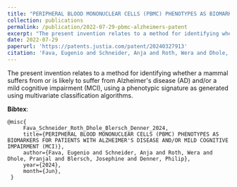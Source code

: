 ```yaml
---
title: "PERIPHERAL BLOOD MONONUCLEAR CELLS (PBMC) PHENOTYPES AS BIOMARKERS FOR PATIENTS WITH ALZHEIMER'S DISEASE AND/OR MILD COGNITIVE IMPAIRMENT (MCI)"
collection: publications
permalink: /publication/2022-07-29-pbmc-alzheimers-patent
excerpt: "The present invention relates to a method for identifying whether a mammal suffers from or is likely to suffer from Alzheimer's disease (AD) and/or a mild cognitive impairment (MCI), using a phenotypic signature as generated using multivariate classification algorithms."
date: 2022-07-29
paperurl: 'https://patents.justia.com/patent/20240327913'
citation: 'Fava, Eugenio and Schneider, Anja and Roth, Wera and Dhole, Pranjal and Blersch, Josephine and Denner, Philip. (2024). EP. Patent No.22760676.1'
---
```

The present invention relates to a method for identifying whether a mammal suffers from or is likely to suffer from Alzheimer's disease (AD) and/or a mild cognitive impairment (MCI), using a phenotypic signature as generated using multivariate classification algorithms.

**Bibtex**:

```text
@misc{
     Fava_Schneider_Roth_Dhole_Blersch_Denner_2024,
     title={PERIPHERAL BLOOD MONONUCLEAR CELLS (PBMC) PHENOTYPES AS BIOMARKERS FOR PATIENTS WITH ALZHEIMER'S DISEASE AND/OR MILD COGNITIVE IMPAIRMENT (MCI)},
     author={Fava, Eugenio and Schneider, Anja and Roth, Wera and Dhole, Pranjal and Blersch, Josephine and Denner, Philip},
     year={2024},
     month={Jun},
 }
```
